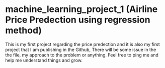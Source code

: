 # machine_learning_project_1 (Airline Price Predection using regression method)
This is my first project regarding the price predection and it is also my first project that I am publishing in the Github, There will be some issue in the the file, my approach to the problem or anything. Feel free to ping me and help me understand things and grow. 
